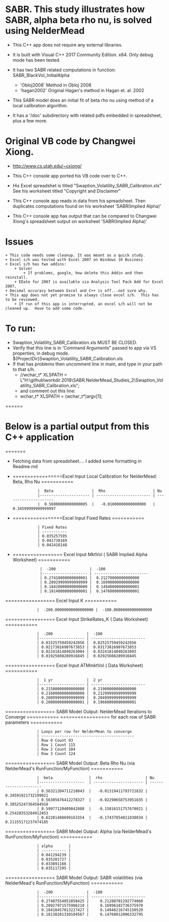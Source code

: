 
# SABR. This study illustrates how SABR, alpha beta rho nu, is solved using NelderMead 

+ This C++ app does not require any external libraries.  
+ It is built with Visual C++ 2017 Community Edition. x64.  Only debug mode has been tested.

+ It has two SABR related computations in function: SABR_BlackVol_InitialAlpha
	+ 'Obloj2008'  Method in Obloj 2008
	+ 'hagan2002'  Original Hagan's method in Hagan et. al. 2002
+ This SABR model does an initial fit of beta rho nu using method of a local calibration algorithm.  
+ It has a '/doc' subdirectory with related pdfs embedded in spreadsheet, plus a few more.

# Original VB code by Changwei Xiong. 
+ http://www.cs.utah.edu/~cxiong/

+ This C++ console app ported his VB code over to C++.
+ His Excel spreadshet is titled "Swaption_Volatility_SABR_Calibration.xls" See his worksheet titled "Copyright and Disclaimer"  
+ This C++ console app reads in data from his spreadsheet.  Then duplicates computations found on his worksheet 'SABR(Implied Alpha)'
+ This C++ console app has output that can be compared to Changwei Xiong's spreadsheet output on worksheet 'SABR(Implied Alpha)'

# Issues
	+ This code needs some cleanup. It was meant as a quick study.
	+ Excel s/h was tested with Excel 2007 on Windows 10 Business
	+ Excel s/h has two addins:
		+ Solver
			+ If problems, google, how delete this Addin and then reinstall.
		+ EDate for 2007 is available via Analysis Tool Pack Add for Excel 2007,
	+ Decimal accuracy between Excel and C++ is off...not sure why.
	+ This app does not yet promise to always close excel s/h.  This has to be reviewed.
		+ If run of this app is interrupted, an excel s/h will not be cleaned up.  Have to add some code.
	
# To run: 
+ Swaption_Volatility_SABR_Calibration.xls MUST BE CLOSED.
+ Verify that this line is in 'Command Arguments" passed to app via VS properties, in debug mode.
$(ProjectDir)Swaption_Volatility_SABR_Calibration.xls
+ If that has problems then uncomment line in main, and type in your path to that s/h.
   +  	//wchar_t* XLSPATH = L"H:\\github\\workdir.2018\\SABR.NelderMead_Studies_2\\Swaption_Volatility_SABR_Calibration.xls";
   +  and comment out this line:
   +  wchar_t* XLSPATH = (wchar_t*)argv[1];

	
	
======
# Below is a partial output from this C++ application
=======
+ Fetching data from spreadsheet.... I added some formatting in Readme.md

+ =================Excel Input Local Calibration for NelderMead: Beta, Rho Nu ===========

                 |  Beta                 |  Rho                     | Nu
                 |---------------------- | ------------------------ | ---------------------
                 |  0.56000000000000005  |   -0.01000000000000000   |   0.34599999999999997
				 
+ =================Excel Input Fixed Rates ===========

                 | Fixed Rates
                 | -----------
                 | 0.035257595 
                 | 0.041738169
                 | 0.042418148

+ ================= Excel Input MktVol ( SABR Implied Alpha Worksheet) ===========

                  |  -200               |  -100					
                  |-------------------- | ------------------------ 
                  | 0.27410000000000001 |  0.21270000000000000    
                  | 0.20929999999999999 |  0.16990000000000000
                  | 0.18420000000000000 |  0.14940000000000001
                  | 0.18140000000000001 |  0.14760000000000001 
				  
================= Excel Input K ===========

                  |  -200.00000000000000000 |  -100.00000000000000000  
				
================= Excel Input StrikeRates_K ( Data Worksheet) ===========

                  |  -200               |  -100					
                  |-------------------- | ------------------------ 
                  | 0.01525759459242056 |  0.02525759459242056   
                  | 0.02173816907673853 |  0.03173816907673853 
                  | 0.02241814840263004 |  0.03241814840263003  
                  | 0.01925608289916845 |  0.02925608289916845 
				  
================= Excel Input ATMmktVol ( Data Worksheet) ===========

                  |  1 yr               |  2 yr					
                  |-------------------- | ------------------------ 
                  | 0.21500000000000000 |  0.21900000000000000 
                  | 0.21600000000000000 |  0.21299999999999999 
                  | 0.20899999999999999 |  0.20499999999999999  
                  | 0.20000000000000001 |  0.19600000000000001 
				  
================= SABR Model Output: NelderMead Iterations to Converge ===========
=================       for each row of SABR parameters  ===========

                  | Loops per row for NelderMean to converge
                  | -----------------------------------------
                  | Row 0 Count 93
                  | Row 1 Count 115
                  | Row 2 Count 104
                  | Row 3 Count 124
				  
================= SABR Model Output: Beta Rho Nu (via NelderMead's RunFunction/MyFunction) ===========

                  |  beta                |  rho                   |	Nu		
                  |--------------------  | ---------------------- | ----------------------
                  | 0.56321204711218043  |   -0.01319411793721832 |     0.34591921732199021
                  | 0.56305676412278327  |   -0.02290658753951835 |     0.30525247364584918
                  | 0.59977120409842088  |   -0.15816151757678021 |     0.25428353284912453
                  | 0.62201488699163354  |   -0.17437854011038034 |     0.21155171237474185
				  
================= SABR Model Output: Alpha (via NelderMead's RunFunction/MyFunction)  ===========

                  | alpha       | 
                  | ----------- | 
                  | 0.041294239 | 
                  | 0.035201727 | 
                  | 0.033891166 | 
                  | 0.035117295 |  
				  
================= SABR Model Output: SABR volatilities  (via NelderMead's RunFunction/MyFunction)  ===========

                  |  -200               |  -100					
                  |-------------------- | ------------------------ 
                  | 0.27407554051058425 |     0.21280701292774060     
                  | 0.20927971575906210 |     0.16996182736375970    
                  | 0.18418457013227427 |     0.14946216745150520   
                  | 0.18138201330104567 |     0.14768012006332795 






				